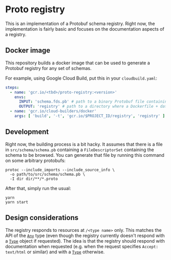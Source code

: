 # Proto registry

This is an implementation of a Protobuf schema registry.  Right now, the implementation is fairly
basic and focuses on the documentation aspects of a registry.

## Docker image

This repository builds a docker image that can be used to generate a Protobuf registry for any
set of schemas.

For example, using Google Cloud Build, put this in your `cloudbuild.yaml`:

```yaml
steps:
  - name: 'gcr.io/<tbd>/proto-registry:<version>'
    envs:
      INPUT: 'schema.fds.pb' # path to a binary Protobuf file containing a FileDescriptorSet
      OUTPUT: 'registry' # path to a directory where a Dockerfile + data should be put
  - name: 'gcr.io/cloud-builders/docker'
    args: [ 'build', '-t', 'gcr.io/$PROJECT_ID/registry', 'registry' ]
```

## Development

Right now, the building process is a bit hacky.  It assumes that there is a file in
`src/schema/schema.pb` containing a `FileDescriptorSet` containing the schema to be browsed.  You
can generate that file by running this command on some arbitrary protobufs:

    protoc --include_imports --include_source_info \
      -o path/to/src/schema/schema.pb \
      -I dir dir/**/*.proto

After that, simply run the usual:

    yarn
    yarn start

## Design considerations

The registry responds to resources at `/<type name>` only.  This matches the API of the
[`Any`][Any] type (even though the registry currently doesn't respond with a [`Type`][Type] object
if requested).  The idea is that the registry should respond with documentation when requested (e.g.
when the request specifies `Accept: text/html` or similar) and with a [`Type`][Type] otherwise.

[Any]: https://developers.google.com/protocol-buffers/docs/reference/google.protobuf#google.protobuf.Any
[Type]: https://developers.google.com/protocol-buffers/docs/reference/google.protobuf#google.protobuf.Type
